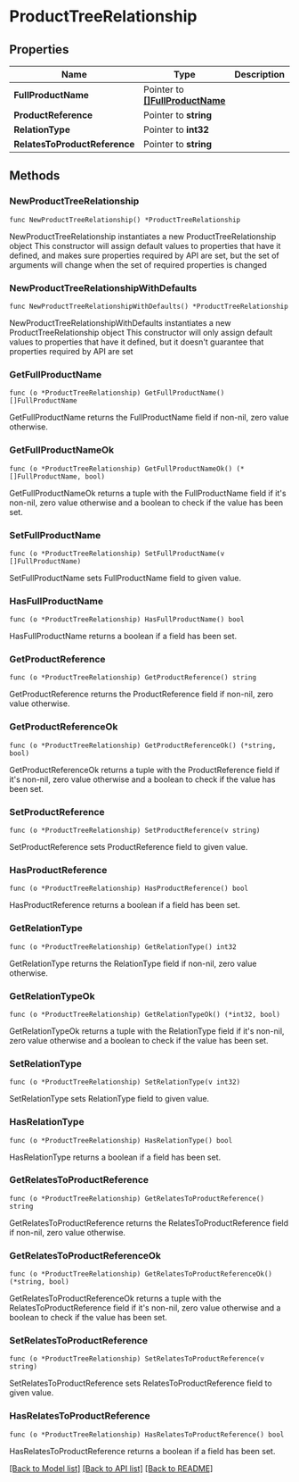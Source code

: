 # ProductTreeRelationship

## Properties

Name | Type | Description | Notes
------------ | ------------- | ------------- | -------------
**FullProductName** | Pointer to [**[]FullProductName**](FullProductName.md) |  | [optional] 
**ProductReference** | Pointer to **string** |  | [optional] 
**RelationType** | Pointer to **int32** |  | [optional] 
**RelatesToProductReference** | Pointer to **string** |  | [optional] 

## Methods

### NewProductTreeRelationship

`func NewProductTreeRelationship() *ProductTreeRelationship`

NewProductTreeRelationship instantiates a new ProductTreeRelationship object
This constructor will assign default values to properties that have it defined,
and makes sure properties required by API are set, but the set of arguments
will change when the set of required properties is changed

### NewProductTreeRelationshipWithDefaults

`func NewProductTreeRelationshipWithDefaults() *ProductTreeRelationship`

NewProductTreeRelationshipWithDefaults instantiates a new ProductTreeRelationship object
This constructor will only assign default values to properties that have it defined,
but it doesn't guarantee that properties required by API are set

### GetFullProductName

`func (o *ProductTreeRelationship) GetFullProductName() []FullProductName`

GetFullProductName returns the FullProductName field if non-nil, zero value otherwise.

### GetFullProductNameOk

`func (o *ProductTreeRelationship) GetFullProductNameOk() (*[]FullProductName, bool)`

GetFullProductNameOk returns a tuple with the FullProductName field if it's non-nil, zero value otherwise
and a boolean to check if the value has been set.

### SetFullProductName

`func (o *ProductTreeRelationship) SetFullProductName(v []FullProductName)`

SetFullProductName sets FullProductName field to given value.

### HasFullProductName

`func (o *ProductTreeRelationship) HasFullProductName() bool`

HasFullProductName returns a boolean if a field has been set.

### GetProductReference

`func (o *ProductTreeRelationship) GetProductReference() string`

GetProductReference returns the ProductReference field if non-nil, zero value otherwise.

### GetProductReferenceOk

`func (o *ProductTreeRelationship) GetProductReferenceOk() (*string, bool)`

GetProductReferenceOk returns a tuple with the ProductReference field if it's non-nil, zero value otherwise
and a boolean to check if the value has been set.

### SetProductReference

`func (o *ProductTreeRelationship) SetProductReference(v string)`

SetProductReference sets ProductReference field to given value.

### HasProductReference

`func (o *ProductTreeRelationship) HasProductReference() bool`

HasProductReference returns a boolean if a field has been set.

### GetRelationType

`func (o *ProductTreeRelationship) GetRelationType() int32`

GetRelationType returns the RelationType field if non-nil, zero value otherwise.

### GetRelationTypeOk

`func (o *ProductTreeRelationship) GetRelationTypeOk() (*int32, bool)`

GetRelationTypeOk returns a tuple with the RelationType field if it's non-nil, zero value otherwise
and a boolean to check if the value has been set.

### SetRelationType

`func (o *ProductTreeRelationship) SetRelationType(v int32)`

SetRelationType sets RelationType field to given value.

### HasRelationType

`func (o *ProductTreeRelationship) HasRelationType() bool`

HasRelationType returns a boolean if a field has been set.

### GetRelatesToProductReference

`func (o *ProductTreeRelationship) GetRelatesToProductReference() string`

GetRelatesToProductReference returns the RelatesToProductReference field if non-nil, zero value otherwise.

### GetRelatesToProductReferenceOk

`func (o *ProductTreeRelationship) GetRelatesToProductReferenceOk() (*string, bool)`

GetRelatesToProductReferenceOk returns a tuple with the RelatesToProductReference field if it's non-nil, zero value otherwise
and a boolean to check if the value has been set.

### SetRelatesToProductReference

`func (o *ProductTreeRelationship) SetRelatesToProductReference(v string)`

SetRelatesToProductReference sets RelatesToProductReference field to given value.

### HasRelatesToProductReference

`func (o *ProductTreeRelationship) HasRelatesToProductReference() bool`

HasRelatesToProductReference returns a boolean if a field has been set.


[[Back to Model list]](../README.md#documentation-for-models) [[Back to API list]](../README.md#documentation-for-api-endpoints) [[Back to README]](../README.md)


